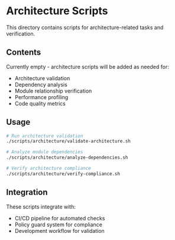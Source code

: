 # Architecture Scripts

This directory contains scripts for architecture-related tasks and verification.

## Contents

Currently empty - architecture scripts will be added as needed for:
- Architecture validation
- Dependency analysis
- Module relationship verification
- Performance profiling
- Code quality metrics

## Usage

```bash
# Run architecture validation
./scripts/architecture/validate-architecture.sh

# Analyze module dependencies
./scripts/architecture/analyze-dependencies.sh

# Verify architecture compliance
./scripts/architecture/verify-compliance.sh
```

## Integration

These scripts integrate with:
- CI/CD pipeline for automated checks
- Policy guard system for compliance
- Development workflow for validation
